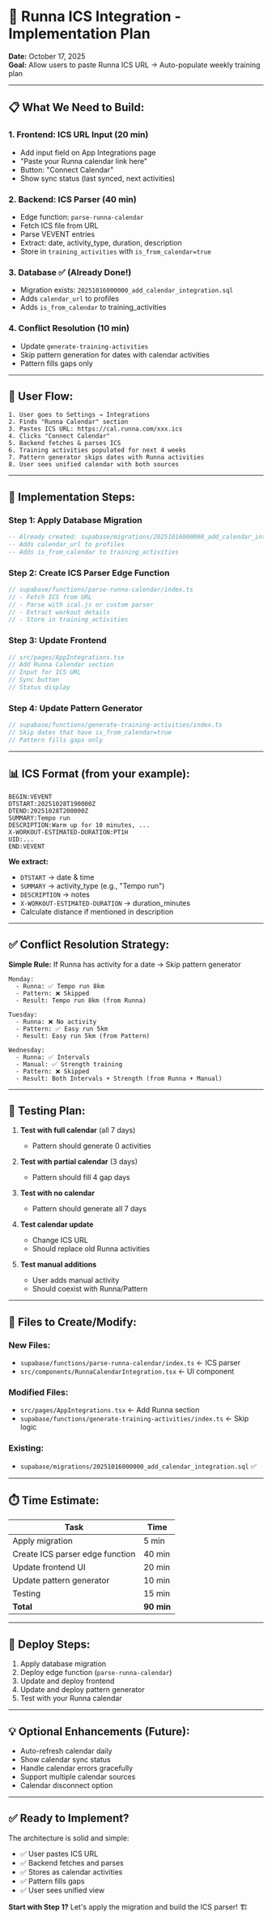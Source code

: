 # 🏃 Runna ICS Integration - Implementation Plan

**Date:** October 17, 2025  
**Goal:** Allow users to paste Runna ICS URL → Auto-populate weekly training plan

---

## 📋 **What We Need to Build:**

### 1. **Frontend: ICS URL Input** (20 min)
- Add input field on App Integrations page
- "Paste your Runna calendar link here"
- Button: "Connect Calendar"
- Show sync status (last synced, next activities)

### 2. **Backend: ICS Parser** (40 min)
- Edge function: `parse-runna-calendar`
- Fetch ICS file from URL
- Parse VEVENT entries
- Extract: date, activity_type, duration, description
- Store in `training_activities` with `is_from_calendar=true`

### 3. **Database** ✅ (Already Done!)
- Migration exists: `20251016000000_add_calendar_integration.sql`
- Adds `calendar_url` to profiles
- Adds `is_from_calendar` to training_activities

### 4. **Conflict Resolution** (10 min)
- Update `generate-training-activities`
- Skip pattern generation for dates with calendar activities
- Pattern fills gaps only

---

## 🎯 **User Flow:**

```
1. User goes to Settings → Integrations
2. Finds "Runna Calendar" section
3. Pastes ICS URL: https://cal.runna.com/xxx.ics
4. Clicks "Connect Calendar"
5. Backend fetches & parses ICS
6. Training activities populated for next 4 weeks
7. Pattern generator skips dates with Runna activities
8. User sees unified calendar with both sources
```

---

## 🔧 **Implementation Steps:**

### Step 1: Apply Database Migration
```sql
-- Already created: supabase/migrations/20251016000000_add_calendar_integration.sql
-- Adds calendar_url to profiles
-- Adds is_from_calendar to training_activities
```

### Step 2: Create ICS Parser Edge Function
```typescript
// supabase/functions/parse-runna-calendar/index.ts
// - Fetch ICS from URL
// - Parse with ical.js or custom parser
// - Extract workout details
// - Store in training_activities
```

### Step 3: Update Frontend
```typescript
// src/pages/AppIntegrations.tsx
// Add Runna Calendar section
// Input for ICS URL
// Sync button
// Status display
```

### Step 4: Update Pattern Generator
```typescript
// supabase/functions/generate-training-activities/index.ts
// Skip dates that have is_from_calendar=true
// Pattern fills gaps only
```

---

## 📊 **ICS Format (from your example):**

```ics
BEGIN:VEVENT
DTSTART:20251028T190000Z
DTEND:20251028T200000Z
SUMMARY:Tempo run
DESCRIPTION:Warm up for 10 minutes, ...
X-WORKOUT-ESTIMATED-DURATION:PT1H
UID:...
END:VEVENT
```

**We extract:**
- `DTSTART` → date & time
- `SUMMARY` → activity_type (e.g., "Tempo run")
- `DESCRIPTION` → notes
- `X-WORKOUT-ESTIMATED-DURATION` → duration_minutes
- Calculate distance if mentioned in description

---

## ✅ **Conflict Resolution Strategy:**

**Simple Rule:** If Runna has activity for a date → Skip pattern generator

```
Monday:
  - Runna: ✅ Tempo run 8km
  - Pattern: ❌ Skipped
  - Result: Tempo run 8km (from Runna)

Tuesday:
  - Runna: ❌ No activity
  - Pattern: ✅ Easy run 5km
  - Result: Easy run 5km (from Pattern)

Wednesday:
  - Runna: ✅ Intervals
  - Manual: ✅ Strength training
  - Pattern: ❌ Skipped
  - Result: Both Intervals + Strength (from Runna + Manual)
```

---

## 🧪 **Testing Plan:**

1. **Test with full calendar** (all 7 days)
   - Pattern should generate 0 activities

2. **Test with partial calendar** (3 days)
   - Pattern should fill 4 gap days

3. **Test with no calendar**
   - Pattern should generate all 7 days

4. **Test calendar update**
   - Change ICS URL
   - Should replace old Runna activities

5. **Test manual additions**
   - User adds manual activity
   - Should coexist with Runna/Pattern

---

## 📁 **Files to Create/Modify:**

### New Files:
- `supabase/functions/parse-runna-calendar/index.ts` ← ICS parser
- `src/components/RunnaCalendarIntegration.tsx` ← UI component

### Modified Files:
- `src/pages/AppIntegrations.tsx` ← Add Runna section
- `supabase/functions/generate-training-activities/index.ts` ← Skip logic

### Existing:
- `supabase/migrations/20251016000000_add_calendar_integration.sql` ✅

---

## ⏱️ **Time Estimate:**

| Task | Time |
|------|------|
| Apply migration | 5 min |
| Create ICS parser edge function | 40 min |
| Update frontend UI | 20 min |
| Update pattern generator | 10 min |
| Testing | 15 min |
| **Total** | **90 min** |

---

## 🚀 **Deploy Steps:**

1. Apply database migration
2. Deploy edge function (`parse-runna-calendar`)
3. Update and deploy frontend
4. Update and deploy pattern generator
5. Test with your Runna calendar

---

## 💡 **Optional Enhancements (Future):**

- Auto-refresh calendar daily
- Show calendar sync status
- Handle calendar errors gracefully
- Support multiple calendar sources
- Calendar disconnect option

---

## ✅ **Ready to Implement?**

The architecture is solid and simple:
- ✅ User pastes ICS URL
- ✅ Backend fetches and parses
- ✅ Stores as calendar activities
- ✅ Pattern fills gaps
- ✅ User sees unified view

**Start with Step 1?** Let's apply the migration and build the ICS parser! 🏗️

